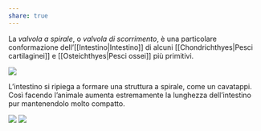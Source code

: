 ```yaml
---
share: true
---
```

La *valvola a spirale*, o *valvola di scorrimento*, è una particolare conformazione dell’[[Intestino|Intestino]] di alcuni [[Chondrichthyes|Pesci cartilaginei]] e [[Osteichthyes|Pesci ossei]] più primitivi.

![](cc7b67a6d49cb06b6bf2df7629d3633f_MD5%201.png)

L’intestino si ripiega a formare una struttura a spirale, come un cavatappi.
Così facendo l’animale aumenta estremamente la lunghezza dell’intestino pur mantenendolo molto compatto.

![](6103b7fea9b1ffda31c79d40e6996555_MD5%201.png) ![](a7f0a600f2d64b2ae66a780fa1ee6296_MD5%201.png)